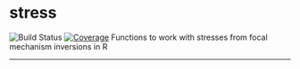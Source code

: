# stress
![[Build Status](https://travis-ci.org/abarbour/stress.svg?branch=master)](https://travis-ci.org/abarbour/stress)
[![Coverage](http://codecov.io/github/abarbour/stress/coverage.svg?branch=master)](http://codecov.io/github/abarbour/stress?branch=master)
Functions to work with stresses from focal mechanism inversions in R

------
